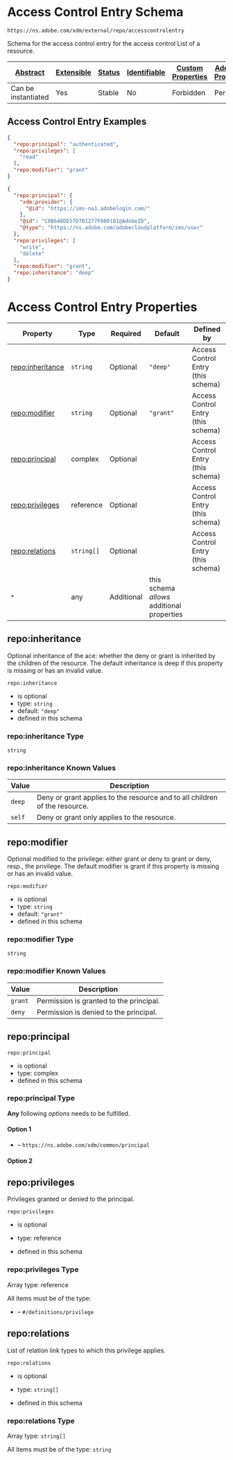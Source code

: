 
# Access Control Entry Schema

```
https://ns.adobe.com/xdm/external/repo/accesscontrolentry
```

Schema for the access control entry for the access control List of a resource.

| [Abstract](../../../abstract.md) | [Extensible](../../../extensions.md) | [Status](../../../status.md) | [Identifiable](../../../id.md) | [Custom Properties](../../../extensions.md) | [Additional Properties](../../../extensions.md) | Defined In |
|----------------------------------|--------------------------------------|------------------------------|--------------------------------|---------------------------------------------|-------------------------------------------------|------------|
| Can be instantiated | Yes | Stable | No | Forbidden | Permitted | [external/repo/accesscontrolentry.schema.json](external/repo/accesscontrolentry.schema.json) |

## Access Control Entry Examples

```json
{
  "repo:principal": "authenticated",
  "repo:privileges": [
    "read"
  ],
  "repo:modifier": "grant"
}
```

```json
{
  "repo:principal": {
    "xdm:provider": {
      "@id": "https://ims-na1.adobelogin.com/"
    },
    "@id": "C0B648DE57D701277F000101@AdobeID",
    "@type": "https://ns.adobe.com/adobecloudplatform/ims/user"
  },
  "repo:privileges": [
    "write",
    "delete"
  ],
  "repo:modifier": "grant",
  "repo:inheritance": "deep"
}
```


# Access Control Entry Properties

| Property | Type | Required | Default | Defined by |
|----------|------|----------|---------|------------|
| [repo:inheritance](#repoinheritance) | `string` | Optional | `"deep"` | Access Control Entry (this schema) |
| [repo:modifier](#repomodifier) | `string` | Optional | `"grant"` | Access Control Entry (this schema) |
| [repo:principal](#repoprincipal) | complex | Optional |  | Access Control Entry (this schema) |
| [repo:privileges](#repoprivileges) | reference | Optional |  | Access Control Entry (this schema) |
| [repo:relations](#reporelations) | `string[]` | Optional |  | Access Control Entry (this schema) |
| `*` | any | Additional | this schema *allows* additional properties |

## repo:inheritance

Optional inheritance of the ace: whether the deny or grant is inherited by the children of the resource. The default inheritance is deep if this property is missing or has an invalid value.

`repo:inheritance`
* is optional
* type: `string`
* default: `"deep"`
* defined in this schema

### repo:inheritance Type


`string`



### repo:inheritance Known Values
| Value | Description |
|-------|-------------|
| `deep` | Deny or grant applies to the resource and to all children of the resource. |
| `self` | Deny or grant only applies to the resource. |




## repo:modifier

Optional modified to the privilege: either grant or deny to grant or deny, resp., the privilege. The default modifier is grant if this property is missing or has an invalid value.

`repo:modifier`
* is optional
* type: `string`
* default: `"grant"`
* defined in this schema

### repo:modifier Type


`string`



### repo:modifier Known Values
| Value | Description |
|-------|-------------|
| `grant` | Permission is granted to the principal. |
| `deny` | Permission is denied to the principal. |




## repo:principal


`repo:principal`
* is optional
* type: complex
* defined in this schema

### repo:principal Type


**Any** following *options* needs to be fulfilled.


#### Option 1


* []() – `https://ns.adobe.com/xdm/common/principal`


#### Option 2







## repo:privileges

Privileges granted or denied to the principal.

`repo:privileges`
* is optional
* type: reference

* defined in this schema

### repo:privileges Type


Array type: reference

All items must be of the type:
* []() – `#/definitions/privilege`








## repo:relations

List of relation link types to which this privilege applies.

`repo:relations`
* is optional
* type: `string[]`

* defined in this schema

### repo:relations Type


Array type: `string[]`

All items must be of the type:
`string`








